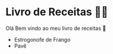 # Livro de Receitas :man_cook:

Olá Bem vindo ao meu livro de receitas :wave:

- Estrogonofe de Frango
- Pavê

